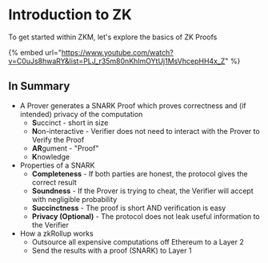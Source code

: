 # Introduction to ZK

To get started within ZKM, let's explore the basics of ZK Proofs

{% embed url="https://www.youtube.com/watch?v=C0uJs8hwaRY&list=PLJ_r35m80nKhImOYtUj1MsVhcepHH4x_Z" %}

## In Summary

* A Prover generates a SNARK Proof which proves correctness and (if intended) privacy of the computation
  * **S**uccinct - short in size
  * **N**on-interactive - Verifier does not need to interact with the Prover to Verify the Proof
  * **AR**gument - "Proof"
  * **K**nowledge
* Properties of a SNARK
  * **Completeness** - If both parties are honest, the protocol gives the correct result
  * **Soundness** - If the Prover is trying to cheat, the Verifier will accept with negligible probability
  * **Succinctness** - The proof is short AND verification is easy
  * **Privacy (Optional)** - The protocol does not leak useful information to the Verifier
* How a zkRollup works
  * Outsource all expensive computations off Ethereum to a Layer 2
  * Send the results with a proof (SNARK) to Layer 1

